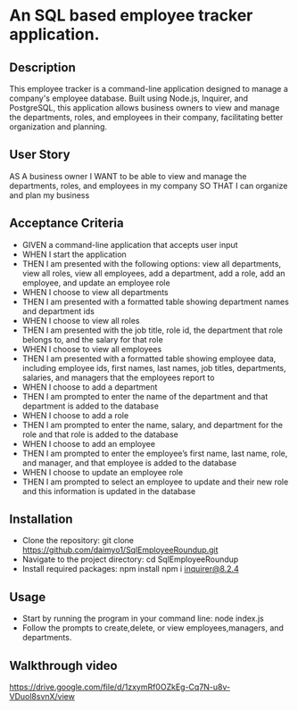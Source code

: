 # An SQL based employee tracker application.

## Description

This employee tracker is a command-line application designed to manage a company's employee database. Built using Node.js, Inquirer, and PostgreSQL, this application allows business owners to view and manage the departments, roles, and employees in their company, facilitating better organization and planning.

## User Story

AS A business owner
I WANT to be able to view and manage the departments, roles, and employees in my company
SO THAT I can organize and plan my business

## Acceptance Criteria
- GIVEN a command-line application that accepts user input
- WHEN I start the application
- THEN I am presented with the following options: view all departments, view all roles, view all employees, add a department, add a role, add an employee, and update an employee role
- WHEN I choose to view all departments
- THEN I am presented with a formatted table showing department names and department ids
- WHEN I choose to view all roles
- THEN I am presented with the job title, role id, the department that role belongs to, and the salary for that role
- WHEN I choose to view all employees
- THEN I am presented with a formatted table showing employee data, including employee ids, first names, last names, job titles, departments, salaries, and managers that the employees report to
- WHEN I choose to add a department
- THEN I am prompted to enter the name of the department and that department is added to the database
- WHEN I choose to add a role
- THEN I am prompted to enter the name, salary, and department for the role and that role is added to the database
- WHEN I choose to add an employee
- THEN I am prompted to enter the employee’s first name, last name, role, and manager, and that employee is added to the database
- WHEN I choose to update an employee role
- THEN I am prompted to select an employee to update and their new role and this information is updated in the database

## Installation 

- Clone the repository: git clone https://github.com/daimyo1/SqlEmployeeRoundup.git
- Navigate to the project directory: cd SqlEmployeeRoundup
- Install required packages: npm install npm i inquirer@8.2.4

## Usage 
- Start by running the program in your command line: node index.js
- Follow the prompts to create,delete, or view employees,managers, and departments.

## Walkthrough video 
https://drive.google.com/file/d/1zxymRf0OZkEg-Cq7N-u8v-VDuol8svnX/view

